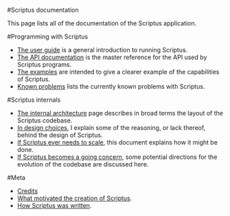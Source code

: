 #Scriptus documentation

This page lists all of the documentation of the Scriptus application.

#Programming with Scriptus

 * [The user guide](userguide.md) is a general introduction to running Scriptus.
 * [The API documentation](api.md) is the master reference for the API used by Scriptus programs.
 * [The examples](examples.md) are intended to give a clearer example of the capabilities of Scriptus.
 * [Known problems](knownproblems.md) lists the currently known problems with Scriptus.
 
#Scriptus internals

 * [The internal architecture](internal-architecture.md) page describes in broad terms the layout of the Scriptus codebase.
 * [In design choices](design-choices.md), I explain some of the reasoning, or lack thereof, behind the design of Scriptus.
 * [If Scriptus ever needs to scale](scaling.md), this document explains how it might be done.
 * [If Scriptus becomes a going concern](future.md), some potential directions for the evolution of the codebase are discussed here.
 
#Meta

 * [Credits](credits.md)
 * [What motivated the creation of Scriptus](why.md).
 * [How Scriptus was written](how.md).

